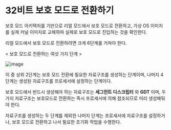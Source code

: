 # 32비트 보호 모드로 전환하기

보호 모드 아키텍처를 기반으로 리얼 모드에서 보호 모드로 전환하고,
가상 OS 이미지를 실제 커널 이미지로 교체하여 실제로 보호 모드로 진입하는 것을 확인한다.



리얼 모드에서 보호 모드로 전환하려면 크게 6단계를 거쳐야 한다.

< 보호 모드로 전환하는 여섯 가지 단계 >

![image](https://user-images.githubusercontent.com/34773827/60769077-9ac52d80-a106-11e9-9129-94a1a5bc55cc.png)

이 중 상위 2단계는 보호 모드 전환에 필요한 자료구조를 생성하는 단계이며,
나머지 4단계는 생성된 자료구조를 프로세서에 설정하는 단계이다.

보호 모드에서 반드시 생성해야 하는 자료구조는 **세그먼트 디스크립터** 와 **GDT** 이며,
두 가지 자료구조는 보호모드로 전환하는 즉시 프로세서에 의해 참조되므로 미리 생성해둬야 한다.

자료구조를 생성하는 두 단계를 제외한 나머지 단계는 프로세서에 자료구조를 설정하거나,
보호 모드로 전환하고 나서 필요한 초기화 작업을 수행한다.

